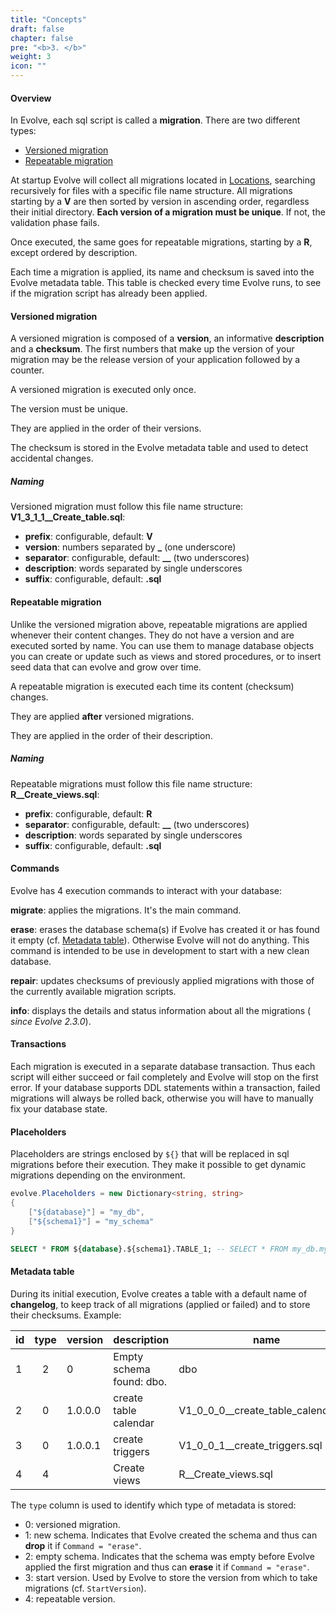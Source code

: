 ```yaml
---
title: "Concepts"
draft: false
chapter: false
pre: "<b>3. </b>"
weight: 3
icon: ""
---
```


#### Overview

In Evolve, each sql script is called a **migration**. There are two different types:

- [Versioned migration](#versioned-migration)
- [Repeatable migration](#repeatable-migration)

At startup Evolve will collect all migrations located in [Locations](/configuration/#options), searching recursively for files with a specific file name structure. All migrations starting by a **V** are then sorted by version in ascending order, regardless their initial directory. **Each version of a migration must be unique**. If not, the validation phase fails.

Once executed, the same goes for repeatable migrations, starting by a **R**, except ordered by description.

Each time a migration is applied, its name and checksum is saved into the Evolve metadata table. This table is checked every time Evolve runs, to see if the migration script has already been applied.

#### Versioned migration

A versioned migration is composed of a **version**, an informative **description** and a **checksum**. The first numbers that make up the version of your migration may be the release version of your application followed by a counter.

<i class="fa fa-exclamation-triangle"></i> A versioned migration is executed only once.

<i class="fa fa-hand-o-right"></i> The version must be unique.

<i class="fa fa-hand-o-right"></i> They are applied in the order of their versions.

<i class="fa fa-hand-o-right"></i> The checksum is stored in the Evolve metadata table and used to detect accidental changes.

##### Naming

Versioned migration must follow this file name structure: **V1_3_1_1__Create_table.sql**:

- **prefix**: configurable, default: **V**
- **version**: numbers separated by **_** (one underscore)
- **separator**: configurable, default: **__** (two underscores)
- **description**: words separated by single underscores
- **suffix**: configurable, default: **.sql** 

#### Repeatable migration

Unlike the versioned migration above, repeatable migrations are applied whenever their content changes. They do not have a version and are executed sorted by name.
You can use them to manage database objects you can create or update such as views and stored procedures, or to insert seed data that can evolve and grow over time.

<i class="fa fa-exclamation-triangle"></i> A repeatable migration is executed each time its content (checksum) changes.

<i class="fa fa-hand-o-right"></i> They are applied **after** versioned migrations.

<i class="fa fa-hand-o-right"></i> They are applied in the order of their description.

##### Naming

Repeatable migrations must follow this file name structure: **R__Create_views.sql**:

- **prefix**: configurable, default: **R**
- **separator**: configurable, default: **__** (two underscores)
- **description**: words separated by single underscores
- **suffix**: configurable, default: **.sql** 

#### Commands

Evolve has 4 execution commands to interact with your database:

<i class="fa fa-hand-o-right"></i> **migrate**: applies the migrations. It's the main command. 

<i class="fa fa-hand-o-right"></i> **erase**: erases the database schema(s) if Evolve has created it or has found it empty (cf. [Metadata table](#metadata-table)). Otherwise Evolve will not do anything. This command is intended to be use in development to start with a new clean database.

<i class="fa fa-hand-o-right"></i> **repair**: updates checksums of previously applied migrations with those of the currently available migration scripts.

<i class="fa fa-hand-o-right"></i> **info**: displays the details and status information about all the migrations (<i class="fa fa-info-circle"></i> _since Evolve 2.3.0_).

#### Transactions

Each migration is executed in a separate database transaction. Thus each script will either succeed or fail completely and Evolve will stop on the first error. If your database supports DDL statements within a transaction, failed migrations will always be rolled back, otherwise you will have to manually fix your database state.

#### Placeholders

Placeholders are strings enclosed by `${}` that will be replaced in sql migrations before their execution. They make it possible to get dynamic migrations depending on the environment.

```c#
evolve.Placeholders = new Dictionary<string, string>
{
    ["${database}"] = "my_db",
    ["${schema1}"] = "my_schema"
}
```

```sql
SELECT * FROM ${database}.${schema1}.TABLE_1; -- SELECT * FROM my_db.my_schema.TABLE_1;
```

#### Metadata table

During its initial execution, Evolve creates a table with a default name of **changelog**, to keep track of all migrations (applied or failed) and to store their checksums. Example:

| id | type | version | description | name | checksum | installed_by | installed_on | success |
|----|:----:|---------|-------------|------|----------|-------------|--------------|:-------:|
| 1 | 2 | 0 | Empty schema found: dbo. | dbo | | sa | 22/02/2019 20:45:15 | True |
| 2 | 0 | 1.0.0.0 | create table calendar | V1_0_0_0__create_table_calendar.sql | D4AAF08FBF70D3B327A9A3... | sa | 22/02/2019 20:45:15 | True |
| 3 | 0 | 1.0.0.1 | create triggers | V1_0_0_1__create_triggers.sql | A4AA367C92B99C56E88132... | sa | 22/02/2019 20:45:16 | True |
| 4 | 4 | | Create views | R__Create_views.sql | Z6AA3T7C92B549C56E8813T... | sa | 22/02/2019 20:45:18 | True |

<i class="fa fa-hand-o-right"></i> The `type` column is used to identify which type of metadata is stored:

- 0: versioned migration.
- 1: new schema. Indicates that Evolve created the schema and thus can **drop** it if `Command = "erase"`.
- 2: empty schema. Indicates that the schema was empty before Evolve applied the first migration and thus can **erase** it if `Command = "erase"`. 
- 3: start version. Used by Evolve to store the version from which to take migrations (cf. `StartVersion`).
- 4: repeatable version.
